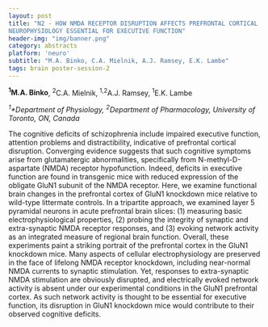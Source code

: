 ```yaml
---
layout: post
title: "N2 - HOW NMDA RECEPTOR DISRUPTION AFFECTS PREFRONTAL CORTICAL
NEUROPHYSIOLOGY ESSENTIAL FOR EXECUTIVE FUNCTION"
header-img: "img/banner.png"
category: abstracts
platform: 'neuro'
subtitle: "M.A. Binko, C.A. Mielnik, A.J. Ramsey, E.K. Lambe"
tags: brain poster-session-2
---
```

**<sup>1</sup>M.A. Binko**, <sup>2</sup>C.A. Mielnik, <sup>1,2</sup>A.J. Ramsey, <sup>1</sup>E.K. Lambe

_<sup>1</sup>*Department of Physiology, <sup>2</sup>Department of Pharmacology, University
of Toronto, ON, Canada_

The cognitive deficits of schizophrenia include impaired executive
function, attention problems and distractibility, indicative of
prefrontal cortical disruption. Converging evidence suggests that such
cognitive symptoms arise from glutamatergic abnormalities, specifically
from N-methyl-D-aspartate (NMDA) receptor hypofunction. Indeed, deficits
in executive function are found in transgenic mice with reduced
expression of the obligate GluN1 subunit of the NMDA receptor. Here, we
examine functional brain changes in the prefrontal cortex of GluN1
knockdown mice relative to wild-type littermate controls. In a
tripartite approach, we examined layer 5 pyramidal neurons in acute
prefrontal brain slices: (1) measuring basic electrophysiological
properties, (2) probing the integrity of synaptic and extra-synaptic
NMDA receptor responses, and (3) evoking network activity as an
integrated measure of regional brain function. Overall, these
experiments paint a striking portrait of the prefrontal cortex in the
GluN1 knockdown mice. Many aspects of cellular electrophysiology are
preserved in the face of lifelong NMDA receptor knockdown, including
near-normal NMDA currents to synaptic stimulation. Yet, responses to
extra-synaptic NMDA stimulation are obviously disrupted, and
electrically evoked network activity is absent under our experimental
conditions in the GluN1 prefrontal cortex. As such network activity is
thought to be essential for executive function, its disruption in GluN1
knockdown mice would contribute to their observed cognitive deficits.
